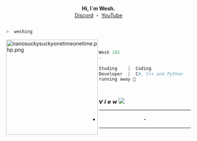 <p align='center'>
  <b>Hi, I´m Wesh.</b><br>
  <a href="https://discord.gg/w4rgQR4Ejw">Discord</a> ・
  <a href="https://www.youtube.com/@wesh1">YouTube</a>



```bash

>  weshing

```
<img src="https://cdn.discordapp.com/attachments/975703159982923848/998890107492909136/200w.gif" align="left" src="https://media.discordapp.net/attachments/975703159982923848/995337889321844886/1657350460774.jpg?width=682&height=682" alt="nanosuckysuckyonetimeonetime.php.png" width="250" height="260">

```py c# c++


Wesh 165
-

Studing    |  Coding
Developer  |  C#, C++ and Python
running away 👻

  
```

𝙑 𝙞 𝙚 𝙬
<img src="https://profile-counter.glitch.me/%7BSlashWebt%7D/count.svg" style="max-width: 100%;">







------------												
- <p align="center"> ・

-----------------

<!---
Slash Web/Slash Web is a ✨ special ✨ repository because its `README.md` (this file) appears on your GitHub profile.
You can click the Preview link to take a look at your changes.
--->

